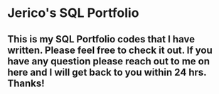 # Jerico's SQL Portfolio

## This is my SQL Portfolio codes that I have written. Please feel free to check it out. If you have any question please reach out to me on here and I will get back to you within 24 hrs. Thanks!
